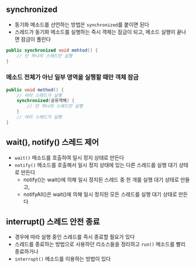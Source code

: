 ## synchronized
- 동기화 메소드를 선언하는 방법은 `synchronized`를 붙이면 된다
- 스레드가 동기화 메소드를 실행하는 즉시 객체는 잠금이 되고, 메소드 실행이 끝나면 잠금이 풀린다
```java
public synchronized void mehtod() {
    // 단 하나의 스레드만 실행
}
```

### 메소드 전체가 아닌 일부 영역을 실행할 때만 객체 잠금
```java
public void method() {
    // 여러 스레드가 실행
    synchronized(공유객체) {
        // 단 하나의 스레드만 실행
    }
    // 여러 스레드가 실행
}
```

## wait(), notify() 스레드 제어
- `wait()` 메소드를 호출하여 일시 정지 상태로 만든다
- `notify()` 메소드를 호출해서 일시 정지 상태에 있는 다른 스레드를 실행 대기 상태로 만든다
    - notify()는 wait()에 의해 일시 정지된 스레드 중 한 개를 실행 대기 상태로 만들고, 
    - notifyAll()은 wait()에 의해 일시 정지된 모든 스레드를 실행 대기 상태로 만든다

## interrupt() 스레드 안전 종료
- 경우에 따라 실행 중인 스레드를 즉시 종료할 필요가 있다
- 스레드를 종료하는 방법으로 사용하던 리소스들을 정리하고 `run()` 메소드를 빨리 종료하거나
- `interrupt()` 메소드를 이용하는 방법이 있다